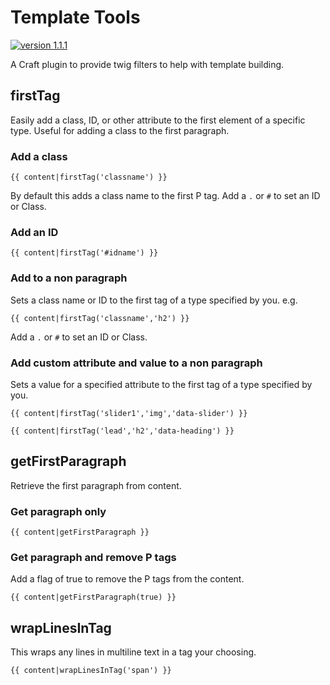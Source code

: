 # Template Tools


[![version 1.1.1](https://img.shields.io/badge/version-1.1.1-brightgreen.svg)](https://github.com/ianisted/template-tools)


A Craft plugin to provide twig filters to help with template building.



## firstTag

Easily add a class, ID, or other attribute to the first element of a specific type. Useful for adding a class to the first paragraph.

### Add a class

```
{{ content|firstTag('classname') }}
```

By default this adds a class name to the first P tag.
Add a `.` or `#` to set an ID or Class.

### Add an ID

```
{{ content|firstTag('#idname') }}
```

### Add to a non paragraph
Sets a class name or ID to the first tag of a type specified by you. e.g.

```
{{ content|firstTag('classname','h2') }}
```
Add a `.` or `#` to set an ID or Class.

### Add custom attribute and value to a non paragraph
Sets a value for a specified attribute to the first tag of a type specified by you.
```
{{ content|firstTag('slider1','img','data-slider') }}
```


```
{{ content|firstTag('lead','h2','data-heading') }}
```



## getFirstParagraph

Retrieve the first paragraph from content.

### Get paragraph only

```
{{ content|getFirstParagraph }}
```

### Get paragraph and remove P tags

Add a flag of true to remove the P tags from the content.

```
{{ content|getFirstParagraph(true) }}
```


## wrapLinesInTag

This wraps any lines in multiline text in a tag your choosing.

```
{{ content|wrapLinesInTag('span') }}
```